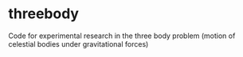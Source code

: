# threebody
Code for experimental research in the three body problem (motion of celestial bodies under gravitational forces)
